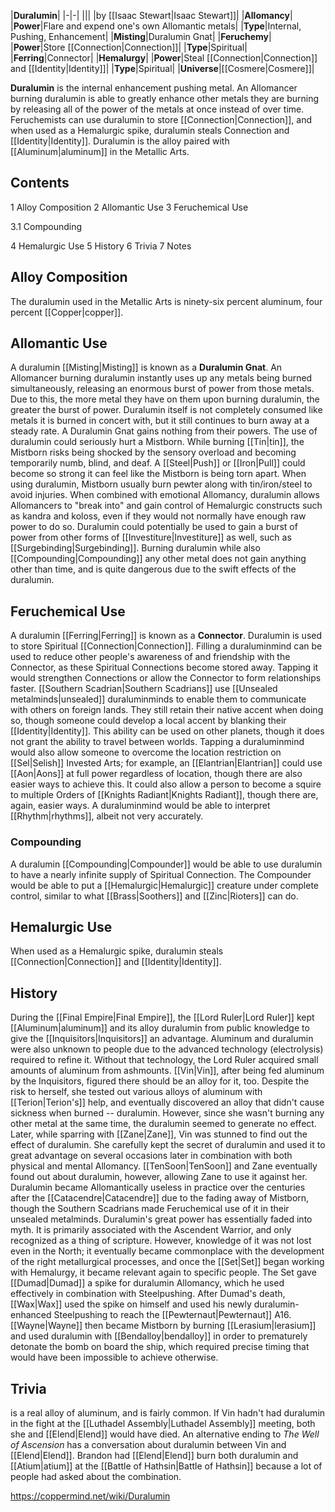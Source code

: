 |**Duralumin**|
|-|-|
|||
|by [[Isaac Stewart\|Isaac Stewart]]|
|**Allomancy**|
|**Power**|Flare and expend one's own Allomantic metals|
|**Type**|Internal, Pushing, Enhancement|
|**Misting**|Duralumin Gnat|
|**Feruchemy**|
|**Power**|Store [[Connection\|Connection]]|
|**Type**|Spiritual|
|**Ferring**|Connector|
|**Hemalurgy**|
|**Power**|Steal [[Connection\|Connection]] and [[Identity\|Identity]]|
|**Type**|Spiritual|
|**Universe**|[[Cosmere\|Cosmere]]|

**Duralumin** is the internal enhancement pushing metal. An Allomancer burning duralumin is able to greatly enhance other metals they are burning by releasing all of the power of the metals at once instead of over time. Feruchemists can use duralumin to store [[Connection\|Connection]], and when used as a Hemalurgic spike, duralumin steals Connection and [[Identity\|Identity]].
Duralumin is the alloy paired with [[Aluminum\|aluminum]] in the Metallic Arts.

## Contents

1 Alloy Composition
2 Allomantic Use
3 Feruchemical Use

3.1 Compounding


4 Hemalurgic Use
5 History
6 Trivia
7 Notes


## Alloy Composition
The duralumin used in the Metallic Arts is ninety-six percent aluminum, four percent [[Copper\|copper]].

## Allomantic Use
A duralumin [[Misting\|Misting]] is known as a **Duralumin Gnat**. An Allomancer burning duralumin instantly uses up any metals being burned simultaneously, releasing an enormous burst of power from those metals. Due to this, the more metal they have on them upon burning duralumin, the greater the burst of power. Duralumin itself is not completely consumed like metals it is burned in concert with, but it still continues to burn away at a steady rate. A Duralumin Gnat gains nothing from their powers.
The use of duralumin could seriously hurt a Mistborn. While burning [[Tin\|tin]], the Mistborn risks being shocked by the sensory overload and becoming temporarily numb, blind, and deaf. A [[Steel\|Push]] or [[Iron\|Pull]] could become so strong it can feel like the Mistborn is being torn apart. When using duralumin, Mistborn usually burn pewter along with tin/iron/steel to avoid injuries.
When combined with emotional Allomancy, duralumin allows Allomancers to "break into" and gain control of Hemalurgic constructs such as kandra and koloss, even if they would not normally have enough raw power to do so.
Duralumin could potentially be used to gain a burst of power from other forms of [[Investiture\|Investiture]] as well, such as [[Surgebinding\|Surgebinding]]. Burning duralumin while also [[Compounding\|Compounding]] any other metal does not gain anything other than time, and is quite dangerous due to the swift effects of the duralumin.

## Feruchemical Use
A duralumin [[Ferring\|Ferring]] is known as a **Connector**. Duralumin is used to store Spiritual [[Connection\|Connection]]. Filling a duraluminmind can be used to reduce other people's awareness of and friendship with the Connector, as these Spiritual Connections become stored away. Tapping it would strengthen Connections or allow the Connector to form relationships faster.
[[Southern Scadrian\|Southern Scadrians]] use [[Unsealed metalminds\|unsealed]] duraluminminds to enable them to communicate with others on foreign lands. They still retain their native accent when doing so, though someone could develop a local accent by blanking their [[Identity\|Identity]]. This ability can be used on other planets, though it does not grant the ability to travel between worlds. Tapping a duraluminmind would also allow someone to overcome the location restriction on [[Sel\|Selish]] Invested Arts; for example, an [[Elantrian\|Elantrian]] could use [[Aon\|Aons]] at full power regardless of location, though there are also easier ways to achieve this. It could also allow a person to become a squire to multiple Orders of [[Knights Radiant\|Knights Radiant]], though there are, again, easier ways.
A duraluminmind would be able to interpret [[Rhythm\|rhythms]], albeit not very accurately.

### Compounding
A duralumin [[Compounding\|Compounder]] would be able to use duralumin to have a nearly infinite supply of Spiritual Connection. The Compounder would be able to put a [[Hemalurgic\|Hemalurgic]] creature under complete control, similar to what [[Brass\|Soothers]] and [[Zinc\|Rioters]] can do.

## Hemalurgic Use
When used as a Hemalurgic spike, duralumin steals [[Connection\|Connection]] and [[Identity\|Identity]].

## History
During the [[Final Empire\|Final Empire]], the [[Lord Ruler\|Lord Ruler]] kept [[Aluminum\|aluminum]] and its alloy duralumin from public knowledge to give the [[Inquisitors\|Inquisitors]] an advantage. Aluminum and duralumin were also unknown to people due to the advanced technology (electrolysis) required to refine it. Without that technology, the Lord Ruler acquired small amounts of aluminum from ashmounts.
[[Vin\|Vin]], after being fed aluminum by the Inquisitors, figured there should be an alloy for it, too. Despite the risk to herself, she tested out various alloys of aluminum with [[Terion\|Terion's]] help, and eventually discovered an alloy that didn't cause sickness when burned -- duralumin. However, since she wasn't burning any other metal at the same time, the duralumin seemed to generate no effect. Later, while sparring with [[Zane\|Zane]], Vin was stunned to find out the effect of duralumin.
She carefully kept the secret of duralumin and used it to great advantage on several occasions later in combination with both physical and mental Allomancy. [[TenSoon\|TenSoon]] and Zane eventually found out about duralumin, however, allowing Zane to use it against her.
Duralumin became Allomantically useless in practice over the centuries after the [[Catacendre\|Catacendre]] due to the fading away of Mistborn, though the Southern Scadrians made Feruchemical use of it in their unsealed metalminds. Duralumin's great power has essentially faded into myth. It is primarily associated with the Ascendent Warrior, and only recognized as a thing of scripture.
However, knowledge of it was not lost even in the North; it eventually became commonplace with the development of the right metallurgical processes, and once the [[Set\|Set]] began working with Hemalurgy, it became relevant again to specific people. The Set gave [[Dumad\|Dumad]] a spike for duralumin Allomancy, which he used effectively in combination with Steelpushing.
After Dumad's death, [[Wax\|Wax]] used the spike on himself and used his newly duralumin-enhanced Steelpushing to reach the [[Pewternaut\|Pewternaut]] A16. [[Wayne\|Wayne]] then became Mistborn by burning [[Lerasium\|lerasium]] and used duralumin with [[Bendalloy\|bendalloy]] in order to prematurely detonate the bomb on board the ship, which required precise timing that would have been impossible to achieve otherwise.

## Trivia
 is a real alloy of aluminum, and is fairly common.
If Vin hadn't had duralumin in the fight at the [[Luthadel Assembly\|Luthadel Assembly]] meeting, both she and [[Elend\|Elend]] would have died.
An alternative ending to *The Well of Ascension* has a conversation about duralumin between Vin and [[Elend\|Elend]].
Brandon had [[Elend\|Elend]] burn both duralumin and [[Atium\|atium]] at the [[Battle of Hathsin\|Battle of Hathsin]] because a lot of people had asked about the combination.


https://coppermind.net/wiki/Duralumin